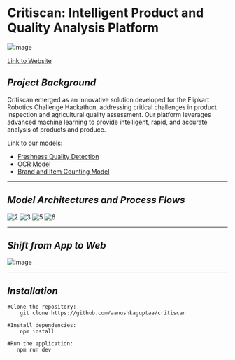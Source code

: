 # Critiscan: Intelligent Product and Quality Analysis Platform
![image](https://github.com/user-attachments/assets/1fd4deb6-8236-4ce5-8cdd-89d1cdd9ff9f)

[Link to Website](https://critiscan.onrender.com/)
## *Project Background*

Critiscan emerged as an innovative solution developed for the Flipkart Robotics Challenge Hackathon, addressing critical challenges in product inspection and agricultural quality assessment. Our platform leverages advanced machine learning to provide intelligent, rapid, and accurate analysis of products and produce.

Link to our models:
- [Freshness Quality Detection](https://github.com/tsu-ki/Freshness-model?tab=readme-ov-file)
- [OCR Model](https://github.com/tsu-ki/ocr-script-freshness-model)
- [Brand and Item Counting Model](https://github.com/tsu-ki/FMCGDetectron)

---
## *Model Architectures and Process Flows*
![2](https://github.com/user-attachments/assets/0a525fdb-987f-41eb-91b0-0e656da0c22d)
![3](https://github.com/user-attachments/assets/f68fd131-12e2-44be-a05c-69619874c7d0)
![5](https://github.com/user-attachments/assets/f5a361dd-060d-4e71-a877-93b721bb25a8)
![6](https://github.com/user-attachments/assets/89101cb9-6fdd-4789-b2b8-45e818325ff0)

---
## *Shift from App to Web*
![image](https://github.com/user-attachments/assets/759605fa-eff9-4a5f-a4be-dd7c6652bd97)

---
## *Installation*


```
#Clone the repository:    
    git clone https://github.com/aanushkaguptaa/critiscan
    
#Install dependencies:
    npm install
    
#Run the application:
   npm run dev
```
